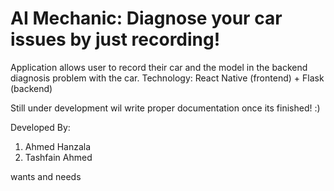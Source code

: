 <h1>AI Mechanic: Diagnose your car issues by just recording! </h1>

Application allows user to record their car and the model in the backend diagnosis problem with the car.
Technology: React Native (frontend) + Flask (backend)

Still under development wil write proper documentation once its finished! :)



Developed By:
1. Ahmed Hanzala
2. Tashfain Ahmed

wants and needs
